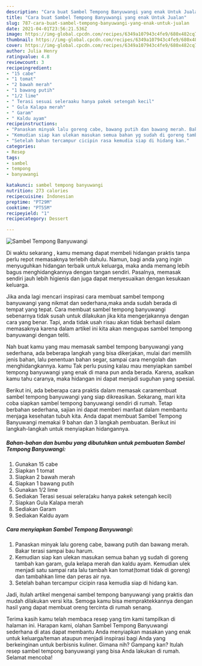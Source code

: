 ```yaml
---
description: "Cara buat Sambel Tempong Banyuwangi yang enak Untuk Jualan"
title: "Cara buat Sambel Tempong Banyuwangi yang enak Untuk Jualan"
slug: 787-cara-buat-sambel-tempong-banyuwangi-yang-enak-untuk-jualan
date: 2021-04-01T23:56:21.536Z
image: https://img-global.cpcdn.com/recipes/6349a107943c4fe9/680x482cq70/sambel-tempong-banyuwangi-foto-resep-utama.jpg
thumbnail: https://img-global.cpcdn.com/recipes/6349a107943c4fe9/680x482cq70/sambel-tempong-banyuwangi-foto-resep-utama.jpg
cover: https://img-global.cpcdn.com/recipes/6349a107943c4fe9/680x482cq70/sambel-tempong-banyuwangi-foto-resep-utama.jpg
author: Julia Henry
ratingvalue: 4.8
reviewcount: 3
recipeingredient:
- "15 cabe"
- "1 tomat"
- "2 bawah merah"
- "1 bawang putih"
- "1/2 lime"
- " Terasi sesuai seleraaku hanya pakek setengah kecil"
- " Gula Kalapa merah"
- " Garam"
- " Kaldu ayam"
recipeinstructions:
- "Panaskan minyak lalu goreng cabe, bawang putih dan bawang merah. Bakar terasi sampai bau harum."
- "Kemudian siap kan ulekan masukan semua bahan yg sudah di goreng tambah kan garam, gula kelapa merah dan kaldu ayam. Kemudian ulek menjadi satu sampai rata lalu tambah kan tomat(tomat tidak di goreng) dan tambahkan lime dan peras air nya."
- "Setelah bahan tercampur cicipin rasa kemudia siap di hidang kan."
categories:
- Resep
tags:
- sambel
- tempong
- banyuwangi

katakunci: sambel tempong banyuwangi 
nutrition: 273 calories
recipecuisine: Indonesian
preptime: "PT29M"
cooktime: "PT55M"
recipeyield: "1"
recipecategory: Dessert

---
```



![Sambel Tempong Banyuwangi](https://img-global.cpcdn.com/recipes/6349a107943c4fe9/680x482cq70/sambel-tempong-banyuwangi-foto-resep-utama.jpg)

Di waktu  sekarang , kamu memang dapat membeli hidangan praktis tanpa perlu repot memasaknya terlebih dahulu. Namun, bagi anda yang ingin menyuguhkan hidangan terbaik untuk keluarga, maka anda memang lebih bagus menghidangkannya dengan tangan sendiri. Pasalnya, memasak sendiri jauh lebih higienis dan juga dapat menyesuaikan dengan kesukaan keluarga.

Jika anda lagi mencari inspirasi cara membuat sambel tempong banyuwangi yang nikmat dan sederhana,maka anda sudah berada di tempat yang tepat. Cara membuat sambel tempong banyuwangi  sebenarnya tidak susah untuk dilakukan jika kita mengerjakannya dengan cara yang benar. Tapi, anda tidak usah risau akan tidak berhasil dalam memasaknya 
karena dalam artikel ini kita akan mengupas sambel tempong banyuwangi dengan teliti.  



Nah buat kamu yang mau memasak sambel tempong banyuwangi yang sederhana, ada beberapa langkah yang bisa dikerjakan, mulai dari memilih jenis bahan, lalu penentuan bahan segar, sampai cara mengolah dan menghidangkannya. kamu Tak perlu pusing kalau mau menyiapkan sambel tempong banyuwangi yang enak di mana pun anda berada. Karena, asalkan kamu  tahu caranya, maka hidangan ini dapat menjadi suguhan yang spesial.

Berikut ini, ada beberapa cara praktis  dalam memasak caramembuat sambel tempong banyuwangi yang siap dikreasikan. Sekarang, mari kita coba siapkan sambel tempong banyuwangi sendiri di rumah. Tetap berbahan sederhana, sajian ini dapat memberi manfaat dalam membantu menjaga kesehatan tubuh kita. Anda dapat membuat Sambel Tempong Banyuwangi memakai 9 bahan dan 3 langkah pembuatan. Berikut ini langkah-langkah untuk menyiapkan hidangannya.

<!--inarticleads1-->

##### Bahan-bahan dan bumbu yang dibutuhkan untuk pembuatan Sambel Tempong Banyuwangi:

1. Gunakan 15 cabe
1. Siapkan 1 tomat
1. Siapkan 2 bawah merah
1. Siapkan 1 bawang putih
1. Gunakan 1/2 lime
1. Sediakan  Terasi sesuai selera(aku hanya pakek setengah kecil)
1. Siapkan  Gula Kalapa merah
1. Sediakan  Garam
1. Sediakan  Kaldu ayam




<!--inarticleads2-->

##### Cara menyiapkan Sambel Tempong Banyuwangi:

1. Panaskan minyak lalu goreng cabe, bawang putih dan bawang merah. Bakar terasi sampai bau harum.
1. Kemudian siap kan ulekan masukan semua bahan yg sudah di goreng tambah kan garam, gula kelapa merah dan kaldu ayam. Kemudian ulek menjadi satu sampai rata lalu tambah kan tomat(tomat tidak di goreng) dan tambahkan lime dan peras air nya.
1. Setelah bahan tercampur cicipin rasa kemudia siap di hidang kan.




Jadi, itulah artikel mengenai  sambel tempong banyuwangi  yang praktis dan mudah dilakukan versi kita. Semoga kamu bisa mempraktekkannya dengan hasil yang dapat membuat oreng tercinta di rumah senang. 

Terima kasih kamu telah membaca resep yang tim kami tampilkan di halaman ini. Harapan kami, olahan  Sambel Tempong Banyuwangi sederhana di atas dapat membantu Anda menyiapkan masakan yang enak untuk keluarga/teman ataupun menjadi inspirasi bagi Anda yang berkeinginan untuk berbisnis kuliner. Gimana nih? Gampang kan? Itulah resep sambel tempong banyuwangi yang bisa Anda lakukan di rumah. Selamat mencoba!

